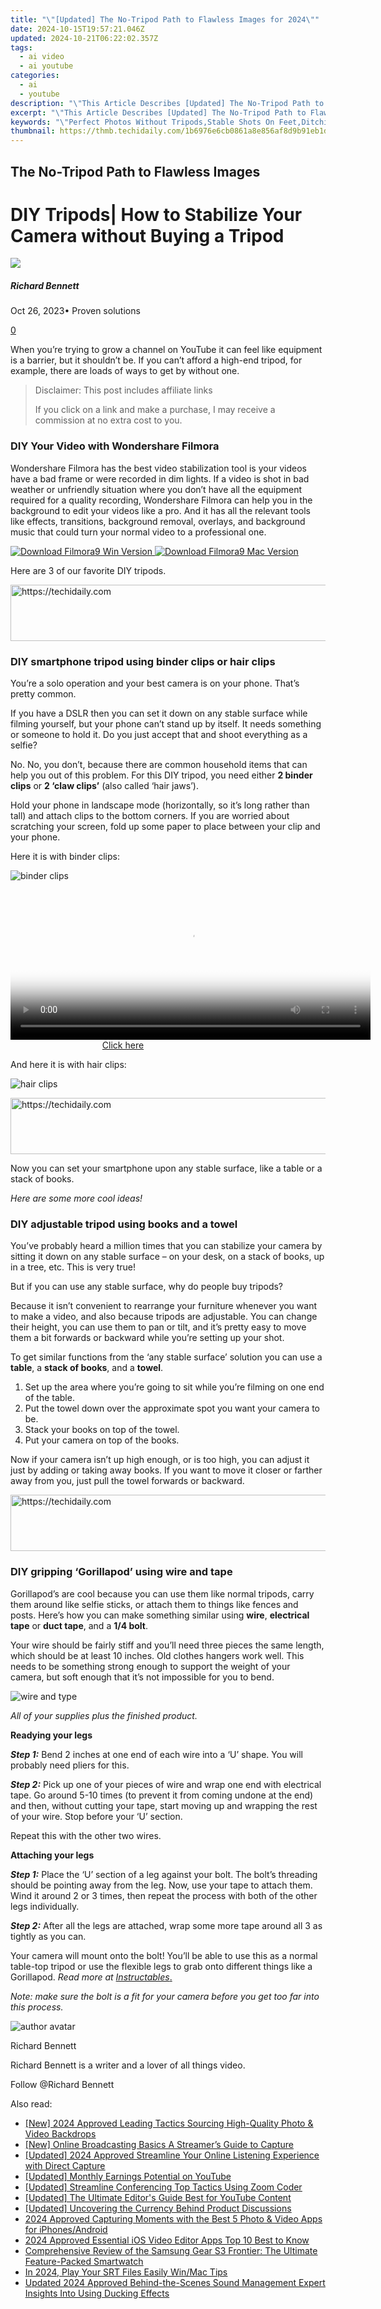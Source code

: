 ```yaml
---
title: "\"[Updated] The No-Tripod Path to Flawless Images for 2024\""
date: 2024-10-15T19:57:21.046Z
updated: 2024-10-21T06:22:02.357Z
tags:
  - ai video
  - ai youtube
categories:
  - ai
  - youtube
description: "\"This Article Describes [Updated] The No-Tripod Path to Flawless Images for 2024\""
excerpt: "\"This Article Describes [Updated] The No-Tripod Path to Flawless Images for 2024\""
keywords: "\"Perfect Photos Without Tripods,Stable Shots On Feet,Ditching Tripods for Quality,Flat-Footed Photography Mastery,No-Tripod Image Excellence,Handheld Picture Flawlessness,Tripod-Free Imaging Technique\""
thumbnail: https://thmb.techidaily.com/1b6976e6cb0861a8e856af8d9b91eb1dc370f068cc6322414a1134e31c0876a0.jpg
---
```


## The No-Tripod Path to Flawless Images

# DIY Tripods| How to Stabilize Your Camera without Buying a Tripod

![](https://images.wondershare.com/filmora/article-images/richard-bennett.jpg)

##### Richard Bennett

 Oct 26, 2023• Proven solutions

[0](#commentsBoxSeoTemplate)

When you’re trying to grow a channel on YouTube it can feel like equipment is a barrier, but it shouldn’t be. If you can’t afford a high-end tripod, for example, there are loads of ways to get by without one.

>  Disclaimer: This post includes affiliate links
>
>  If you click on a link and make a purchase, I may receive a commission at no extra cost to you.
>

### DIY Your Video with Wondershare Filmora

Wondershare Filmora has the best video stabilization tool is your videos have a bad frame or were recorded in dim lights. If a video is shot in bad weather or unfriendly situation where you don’t have all the equipment required for a quality recording, Wondershare Filmora can help you in the background to edit your videos like a pro. And it has all the relevant tools like effects, transitions, background removal, overlays, and background music that could turn your normal video to a professional one.

[![Download Filmora9 Win Version](https://images.wondershare.com/filmora/guide/download-btn-win.jpg) ](https://tools.techidaily.com/wondershare/filmora/download/) [![Download Filmora9 Mac Version](https://images.wondershare.com/filmora/guide/download-btn-mac.jpg) ](https://tools.techidaily.com/wondershare/filmora/download/)

Here are 3 of our favorite DIY tripods.

<!-- affiliate ads begin -->
<a href="https://appsumo.8odi.net/c/5597632/2087389/7443" target="_top" id="2087389">
  <img src="//a.impactradius-go.com/display-ad/7443-2087389" border="0" alt="https://techidaily.com" width="728" height="90"/>
</a>
<img height="0" width="0" src="https://appsumo.8odi.net/i/5597632/2087389/7443" style="position:absolute;visibility:hidden;" border="0" />
<!-- affiliate ads end -->

### **DIY smartphone tripod using binder clips or hair clips**

You’re a solo operation and your best camera is on your phone. That’s pretty common.

If you have a DSLR then you can set it down on any stable surface while filming yourself, but your phone can’t stand up by itself. It needs something or someone to hold it. Do you just accept that and shoot everything as a selfie?

No. No, you don’t, because there are common household items that can help you out of this problem. For this DIY tripod, you need either **2 binder clips** or **2 ‘claw clips’** (also called ‘hair jaws’).

Hold your phone in landscape mode (horizontally, so it’s long rather than tall) and attach clips to the bottom corners. If you are worried about scratching your screen, fold up some paper to place between your clip and your phone.

Here it is with binder clips:

![binder clips](https://images.wondershare.com/filmora/article-images/binder-clips.jpg)

<!-- affiliate ads begin -->
<span id="1983539">
					<video width="576" height="240" style="cursor:pointer"
           poster="//a.impactradius-go.com/display-clicktoplayimage/1983539.png"
           onclick="if(!this.playClicked){this.play();this.setAttribute('controls',true);this.playClicked=true;}">
	   <source src="//a.impactradius-go.com/display-ad/22993-1983539">
	   <img src="//a.impactradius-go.com/display-clicktoplayimage/1983539.png" style="border: none; height: 100%; width: 100%; object-fit: contain">
	</video>
	<div style="width:360px;text-align:center"><a href="javascript:window.open(decodeURIComponent('https%3A%2F%2Fhomestyler.sjv.io%2Fc%2F5597632%2F1983539%2F22993'), '_blank');void(0);">Click here</a></div>
</span>
<img height="0" width="0" src="https://imp.pxf.io/i/5597632/1983539/22993" style="position:absolute;visibility:hidden;" border="0" />
<!-- affiliate ads end -->

And here it is with hair clips:

![hair clips](https://images.wondershare.com/filmora/article-images/hair-clips.jpg)

<!-- affiliate ads begin -->
<a href="https://aligracehair.sjv.io/c/5597632/1918666/19272" target="_top" id="1918666">
  <img src="//a.impactradius-go.com/display-ad/19272-1918666" border="0" alt="https://techidaily.com" width="728" height="90"/>
</a>
<img height="0" width="0" src="https://aligracehair.sjv.io/i/5597632/1918666/19272" style="position:absolute;visibility:hidden;" border="0" />
<!-- affiliate ads end -->

Now you can set your smartphone upon any stable surface, like a table or a stack of books.

 _Here are some more cool ideas!_

### **DIY adjustable tripod using books and a towel**

You’ve probably heard a million times that you can stabilize your camera by sitting it down on any stable surface – on your desk, on a stack of books, up in a tree, etc. This is very true!

But if you can use any stable surface, why do people buy tripods?

Because it isn’t convenient to rearrange your furniture whenever you want to make a video, and also because tripods are adjustable. You can change their height, you can use them to pan or tilt, and it’s pretty easy to move them a bit forwards or backward while you’re setting up your shot.

To get similar functions from the ‘any stable surface’ solution you can use a **table**, a **stack of books**, and a **towel**.

1. Set up the area where you’re going to sit while you’re filming on one end of the table.
2. Put the towel down over the approximate spot you want your camera to be.
3. Stack your books on top of the towel.
4. Put your camera on top of the books.

Now if your camera isn’t up high enough, or is too high, you can adjust it just by adding or taking away books. If you want to move it closer or farther away from you, just pull the towel forwards or backward.

<!-- affiliate ads begin -->
<a href="https://unicoeye.pxf.io/c/5597632/2134496/18498" target="_top" id="2134496">
  <img src="//a.impactradius-go.com/display-ad/18498-2134496" border="0" alt="https://techidaily.com" width="728" height="90"/>
</a>
<img height="0" width="0" src="https://unicoeye.pxf.io/i/5597632/2134496/18498" style="position:absolute;visibility:hidden;" border="0" />
<!-- affiliate ads end -->

### **DIY gripping ‘Gorillapod’ using wire and tape**

Gorillapod’s are cool because you can use them like normal tripods, carry them around like selfie sticks, or attach them to things like fences and posts. Here’s how you can make something similar using **wire**, **electrical tape** or **duct tape**, and a **1/4 bolt**.

Your wire should be fairly stiff and you’ll need three pieces the same length, which should be at least 10 inches. Old clothes hangers work well. This needs to be something strong enough to support the weight of your camera, but soft enough that it’s not impossible for you to bend.

 ![wire and type](https://images.wondershare.com/filmora/article-images/wire-and-type.jpg)

_All of your supplies plus the finished product._

**Readying your legs**

**_Step 1:_** Bend 2 inches at one end of each wire into a ‘U’ shape. You will probably need pliers for this.

**_Step 2:_** Pick up one of your pieces of wire and wrap one end with electrical tape. Go around 5-10 times (to prevent it from coming undone at the end) and then, without cutting your tape, start moving up and wrapping the rest of your wire. Stop before your ‘U’ section.

Repeat this with the other two wires.

 **Attaching your legs**

_**Step 1:**_ Place the ‘U’ section of a leg against your bolt. The bolt’s threading should be pointing away from the leg. Now, use your tape to attach them. Wind it around 2 or 3 times, then repeat the process with both of the other legs individually.

_**Step 2:**_ After all the legs are attached, wrap some more tape around all 3 as tightly as you can.

 Your camera will mount onto the bolt! You’ll be able to use this as a normal table-top tripod or use the flexible legs to grab onto different things like a Gorillapod. _Read more at_ [_Instructables_.](http://www.instructables.com/id/Pocket-Tripod/)

_Note: make sure the bolt is a fit for your camera before you get too far into this process._

![author avatar](https://images.wondershare.com/filmora/article-images/richard-bennett.jpg)

Richard Bennett

Richard Bennett is a writer and a lover of all things video.

Follow @Richard Bennett

<ins class="adsbygoogle"
     style="display:block"
     data-ad-format="autorelaxed"
     data-ad-client="ca-pub-7571918770474297"
     data-ad-slot="1223367746"></ins>

<ins class="adsbygoogle"
     style="display:block"
     data-ad-client="ca-pub-7571918770474297"
     data-ad-slot="8358498916"
     data-ad-format="auto"
     data-full-width-responsive="true"></ins>

<span class="atpl-alsoreadstyle">Also read:</span>
<div><ul>
<li><a href="https://article-posts.techidaily.com/new-2024-approved-leading-tactics-sourcing-high-quality-photo-and-video-backdrops/"><u>[New] 2024 Approved Leading Tactics Sourcing High-Quality Photo & Video Backdrops</u></a></li>
<li><a href="https://screen-sharing-recording.techidaily.com/new-online-broadcasting-basics-a-streamers-guide-to-capture/"><u>[New] Online Broadcasting Basics A Streamer’s Guide to Capture</u></a></li>
<li><a href="https://youtube-blog.techidaily.com/ed-2024-approved-streamline-your-online-listening-experience-with-direct-capture/"><u>[Updated] 2024 Approved Streamline Your Online Listening Experience with Direct Capture</u></a></li>
<li><a href="https://youtube-blog.techidaily.com/ed-monthly-earnings-potential-on-youtube/"><u>[Updated] Monthly Earnings Potential on YouTube</u></a></li>
<li><a href="https://article-posts.techidaily.com/updated-streamline-conferencing-top-tactics-using-zoom-coder/"><u>[Updated] Streamline Conferencing Top Tactics Using Zoom Coder</u></a></li>
<li><a href="https://youtube-blog.techidaily.com/ed-the-ultimate-editors-guide-best-for-youtube-content/"><u>[Updated] The Ultimate Editor's Guide Best for YouTube Content</u></a></li>
<li><a href="https://article-knowledge.techidaily.com/updated-uncovering-the-currency-behind-product-discussions/"><u>[Updated] Uncovering the Currency Behind Product Discussions</u></a></li>
<li><a href="https://youtube-blog.techidaily.com/approved-capturing-moments-with-the-best-5-photo-and-video-apps-for-iphonesandroid/"><u>2024 Approved Capturing Moments with the Best 5 Photo & Video Apps for iPhones/Android</u></a></li>
<li><a href="https://youtube-blog.techidaily.com/approved-essential-ios-video-editor-apps-top-10-best-to-know/"><u>2024 Approved Essential iOS Video Editor Apps Top 10 Best to Know</u></a></li>
<li><a href="https://buynow-reviews.techidaily.com/comprehensive-review-of-the-samsung-gear-s3-frontier-the-ultimate-feature-packed-smartwatch/"><u>Comprehensive Review of the Samsung Gear S3 Frontier: The Ultimate Feature-Packed Smartwatch</u></a></li>
<li><a href="https://article-knowledge.techidaily.com/in-2024-play-your-srt-files-easily-winmac-tips/"><u>In 2024, Play Your SRT Files Easily Win/Mac Tips</u></a></li>
<li><a href="https://audio-editing.techidaily.com/updated-2024-approved-behind-the-scenes-sound-management-expert-insights-into-using-ducking-effects/"><u>Updated 2024 Approved Behind-the-Scenes Sound Management Expert Insights Into Using Ducking Effects</u></a></li>
</ul></div>

